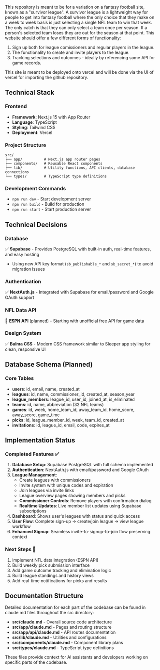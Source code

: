 This repository is meant to be for a variation on a fantasy football site, known as a "survivor league". 
A survivor league is a lightweight way for people to get into fantasy football where the only choice that they make on a week to week basis is just selecting a single NFL team to win that week. The only catch is that they can only select a team once per season. 
If a person's selected team loses they are out for the season at that point. 
This website should offer a few different forms of functionality:
1. Sign up both for league comissioners and regular players in the league.
2. The functionality to create and invite players to the league.
3. Tracking selections and outcomes - ideally by referencing some API for game records.


This site is meant to be deployed onto vercel and will be done via the UI of vercel for importing the github repository.

## Technical Stack

### Frontend
- **Framework**: Next.js 15 with App Router
- **Language**: TypeScript
- **Styling**: Tailwind CSS
- **Deployment**: Vercel

### Project Structure
```
src/
├── app/          # Next.js app router pages
├── components/   # Reusable React components
├── lib/          # Utility functions, API clients, database connections
└── types/        # TypeScript type definitions
```

### Development Commands
- `npm run dev` - Start development server
- `npm run build` - Build for production
- `npm run start` - Start production server

## Technical Decisions

### Database
✅ **Supabase** - Provides PostgreSQL with built-in auth, real-time features, and easy hosting
- Using new API key format (`sb_publishable_*` and `sb_secret_*`) to avoid migration issues

### Authentication
✅ **NextAuth.js** - Integrated with Supabase for email/password and Google OAuth support

### NFL Data API
🔄 **ESPN API** (planned) - Starting with unofficial free API for game data

### Design System
✅ **Bulma CSS** - Modern CSS framework similar to Sleeper app styling for clean, responsive UI

## Database Schema (Planned)

### Core Tables
- **users**: id, email, name, created_at
- **leagues**: id, name, commissioner_id, created_at, season_year
- **league_members**: league_id, user_id, joined_at, is_eliminated
- **teams**: id, name, abbreviation (32 NFL teams)
- **games**: id, week, home_team_id, away_team_id, home_score, away_score, game_time
- **picks**: id, league_member_id, week, team_id, created_at
- **invitations**: id, league_id, email, code, expires_at

## Implementation Status

### Completed Features ✅
1. **Database Setup**: Supabase PostgreSQL with full schema implemented
2. **Authentication**: NextAuth.js with email/password and Google OAuth
3. **League Management**: 
   - Create leagues with commissioners
   - Invite system with unique codes and expiration
   - Join leagues via invite links
   - League overview pages showing members and picks
   - **Commissioner Controls**: Remove players with confirmation dialog
   - **Realtime Updates**: Live member list updates using Supabase subscriptions
4. **Dashboard**: Shows user's leagues with status and quick access
5. **User Flow**: Complete sign-up → create/join league → view league workflow
6. **Enhanced Signup**: Seamless invite-to-signup-to-join flow preserving context

### Next Steps 🔄
1. Implement NFL data integration (ESPN API)
2. Build weekly pick submission interface
3. Add game outcome tracking and elimination logic
4. Build league standings and history views
5. Add real-time notifications for picks and results

## Documentation Structure

Detailed documentation for each part of the codebase can be found in claude.md files throughout the src directory:

- **src/claude.md** - Overall source code architecture
- **src/app/claude.md** - Pages and routing structure
- **src/app/api/claude.md** - API routes documentation
- **src/lib/claude.md** - Utilities and configurations
- **src/components/claude.md** - Component library plans
- **src/types/claude.md** - TypeScript type definitions

These files provide context for AI assistants and developers working on specific parts of the codebase.
